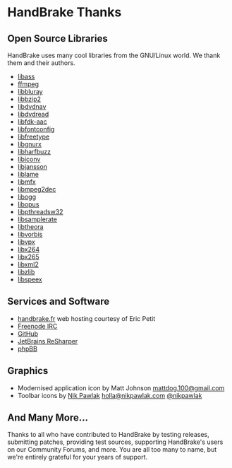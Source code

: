 # HandBrake Thanks

## Open Source Libraries

HandBrake uses many cool libraries from the GNU/Linux world. We thank them and their authors.

- [libass](https://github.com/libass/libass)
- [ffmpeg](https://ffmpeg.org/)
- [libbluray](https://www.videolan.org/developers/libbluray.html)
- [libbzip2](http://bzip.org/)
- [libdvdnav](https://dvdnav.mplayerhq.hu/)
- [libdvdread](https://dvdnav.mplayerhq.hu/)
- [libfdk-aac](https://sourceforge.net/projects/opencore-amr/)
- [libfontconfig](https://freedesktop.org/wiki/Software/fontconfig/)
- [libfreetype](https://freetype.org/)
- [libgnurx](https://sourceforge.net/projects/mingw/files/Other/UserContributed/regex/mingw-regex-2.5.1/)
- [libharfbuzz](https://www.freedesktop.org/wiki/Software/HarfBuzz/)
- [libiconv](https://www.gnu.org/software/libiconv/)
- [libjansson](http://www.digip.org/jansson/)
- [liblame](http://lame.sourceforge.net/)
- [libmfx](https://github.com/Rodeo314/libmfx)
- [libmpeg2dec](http://libmpeg2.sourceforge.net/)
- [libogg](https://xiph.org/ogg/)
- [libopus](https://www.opus-codec.org/)
- [libpthreadsw32](https://sourceware.org/pthreads-win32/)
- [libsamplerate](http://mega-nerd.com/SRC/)
- [libtheora](https://theora.org/)
- [libvorbis](http://vorbis.com/)
- [libvpx](https://github.com/webmproject/libvpx/)
- [libx264](https://www.videolan.org/developers/x264.html)
- [libx265](http://x265.org/)
- [libxml2](http://xmlsoft.org/)
- [libzlib](http://zlib.net/)
- [libspeex](https://www.speex.org/)


## Services and Software

- [handbrake.fr](https://handbrake.fr) web hosting courtesy of Eric Petit
- [Freenode IRC](https://freenode.net/)
- [GitHub](https://github.com)
- [JetBrains ReSharper](https://www.jetbrains.com/resharper/)
- [phpBB](http://www.phpbb.com/)


## Graphics

- Modernised application icon by Matt Johnson <mattdog.100@gmail.com>
- Toolbar icons by [Nik Pawlak](http://nikpawlak.com) <holla@nikpawlak.com> [@nikpawlak](https://twitter.com/nikpawlak)


## And Many More...

Thanks to all who have contributed to HandBrake by testing releases, submitting patches, providing test sources, supporting HandBrake's users on our Community Forums, and more. You are all too many to name, but we're entirely grateful for your years of support.

